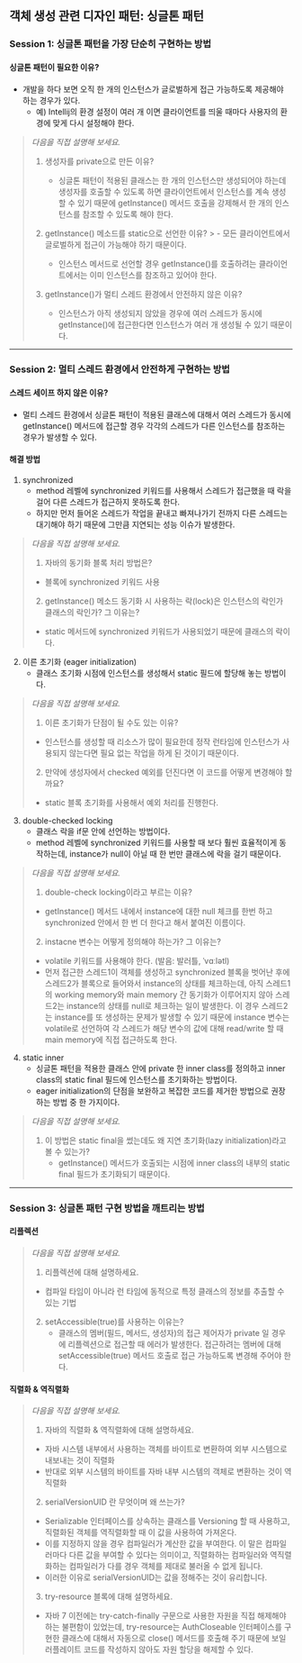 ## 객체 생성 관련 디자인 패턴: 싱글톤 패턴

### Session 1: 싱글톤 패턴을 가장 단순히 구현하는 방법

#### 싱글톤 패턴이 필요한 이유?

- 개발을 하다 보면 오직 한 개의 인스턴스가 글로벌하게 접근 가능하도록 제공해야 하는 경우가 있다.
   - 예) Intellij의 환경 설정이 여러 개 이면 클라이언트를 띄울 때마다 사용자의 환경에 맞게 다시 설정해야 한다.

>*다음을 직접 설명해 보세요.*
>1. 생성자를 private으로 만든 이유?
>    - 싱글톤 패턴이 적용된 클래스는 한 개의 인스턴스만 생성되어야 하는데 생성자를 호출할 수 있도록 하면 클라이언트에서 인스턴스를 계속 생성할 수 있기 때문에 getInstance() 메서드 호출을 강제해서 한 개의 인스턴스를 참조할 수 있도록 해야 한다.
>
>
>2. getInstance() 메소드를 static으로 선언한 이유?
    >    - 모든 클라이언트에서 글로벌하게 접근이 가능해야 하기 때문이다.
>    - 인스턴스 메서드로 선언할 경우 getInstance()를 호출하려는 클라이언트에서는 이미 인스턴스를 참조하고 있어야 한다.
>
>
>3. getInstance()가 멀티 스레드 환경에서 안전하지 않은 이유?
>    - 인스턴스가 아직 생성되지 않았을 경우에 여러 스레드가 동시에 getInstance()에 접근한다면 인스턴스가 여러 개 생성될 수 있기 때문이다.

---

### Session 2: 멀티 스레드 환경에서 안전하게 구현하는 방법 

#### 스레드 세이프 하지 않은 이유?

- 멀티 스레드 환경에서 싱글톤 패턴이 적용된 클래스에 대해서 여러 스레드가 동시에 getInstance() 메서드에 접근할 경우 각각의 스레드가 다른 인스턴스를 참조하는 경우가 발생할 수 있다.

#### 해결 방법

1. synchronized
   - method 레벨에 synchronized 키워드를 사용해서 스레드가 접근했을 때 락을 걸어 다른 스레드가 접근하지 못하도록 한다.
   - 하지만 먼저 들어온 스레드가 작업을 끝내고 빠져나가기 전까지 다른 스레드는 대기해야 하기 때문에 그만큼 지연되는 성능 이슈가 발생한다.

>*다음을 직접 설명해 보세요.*
>1. 자바의 동기화 블록 처리 방법은?
>   - 블록에 synchronized 키워드 사용
>2. getInstance() 메소드 동기화 시 사용하는 락(lock)은 인스턴스의 락인가 클래스의 락인가? 그 이유는?
>   - static 메서드에 synchronized 키워드가 사용되었기 때문에 클래스의 락이다.

2. 이른 초기화 (eager initialization)
   - 클래스 초기화 시점에 인스턴스를 생성해서 static 필드에 할당해 놓는 방법이다.

>*다음을 직접 설명해 보세요.*
>1. 이른 초기화가 단점이 될 수도 있는 이유?
>   - 인스턴스를 생성할 때 리소스가 많이 필요한데 정작 런타임에 인스턴스가 사용되지 않는다면 필요 없는 작업을 하게 된 것이기 때문이다.
> 
> 
>2. 만약에 생성자에서 checked 예외를 던진다면 이 코드를 어떻게 변경해야 할까요?
>   - static 블록 초기화를 사용해서 예외 처리를 진행한다.

3. double-checked locking
   - 클래스 락을 if문 안에 선언하는 방법이다.
   - method 레벨에 synchronized 키워드를 사용할 때 보다 훨씬 효율적이게 동작하는데, instance가 null이 아닐 때 한 번만 클래스에 락을 걸기 때문이다.

>*다음을 직접 설명해 보세요.*
>1. double-check locking이라고 부르는 이유?
>   - getInstance() 메서드 내에서 instance에 대한 null 체크를 한번 하고 synchronized 안에서 한 번 더 한다고 해서 붙여진 이름이다.
> 
> 
>2. instacne 변수는 어떻게 정의해야 하는가? 그 이유는?
>   - volatile 키워드를 사용해야 한다. (발음: 발러틀, ˈvɑːlətl)
>   - 먼저 접근한 스레드1이 객체를 생성하고 synchronized 블록을 벗어난 후에 스레드2가 블록으로 들어와서 instance의 상태를 체크하는데, 아직 스레드1의 working memory와 main memory 간 동기화가 이루어지지 않아 스레드2는 instance의 상태를 null로 체크하는 일이 발생한다. 이 경우 스레드2는 instance를 또 생성하는 문제가 발생할 수 있기 때문에 instance 변수는 volatile로 선언하여 각 스레드가 해당 변수의 값에 대해 read/write 할 때 main memory에 직접 접근하도록 한다.

4. static inner
   - 싱글톤 패턴을 적용한 클래스 안에 private 한 inner class를 정의하고 inner class의 static final 필드에 인스턴스를 초기화하는 방법이다.
   - eager initialization의 단점을 보완하고 복잡한 코드를 제거한 방법으로 권장하는 방법 중 한 가지이다.

>*다음을 직접 설명해 보세요.*
>1. 이 방법은 static final을 썼는데도 왜 지연 초기화(lazy initialization)라고 볼 수 있는가?
>    - getInstance() 메서드가 호출되는 시점에 inner class의 내부의 static final 필드가 초기화되기 때문이다.

---

### Session 3: 싱글톤 패턴 구현 방법을 깨트리는 방법

#### 리플렉션

>*다음을 직접 설명해 보세요.*
>1. 리플렉션에 대해 설명하세요.
>   - 컴파일 타임이 아니라 런 타임에 동적으로 특정 클래스의 정보를 추출할 수 있는 기법
> 
> 
>2. setAccessible(true)를 사용하는 이유는?
>    - 클래스의 멤버(필드, 메서드, 생성자)의 접근 제어자가 private 일 경우에 리플렉션으로 접근할 때 에러가 발생한다. 접근하려는 멤버에 대해 setAccessible(true) 메서드 호출로 접근 가능하도록 변경해 주어야 한다.

#### 직렬화 & 역직렬화

>*다음을 직접 설명해 보세요.*
>1. 자바의 직렬화 & 역직렬화에 대해 설명하세요.
>   - 자바 시스템 내부에서 사용하는 객체를 바이트로 변환하여 외부 시스템으로 내보내는 것이 직렬화
>   - 반대로 외부 시스템의 바이트를 자바 내부 시스템의 객체로 변환하는 것이 역직렬화
> 
> 
>2. serialVersionUID 란 무엇이며 왜 쓰는가?
>   - Serializable 인터페이스를 상속하는 클래스를 Versioning 할 때 사용하고, 직렬화된 객체를 역직렬화할 때 이 값을 사용하여 가져온다.
>   - 이를 지정하지 않을 경우 컴파일러가 계산한 값을 부여한다. 이 말은 컴파일러마다 다른 값을 부여할 수 있다는 의미이고, 직렬화하는 컴파일러와 역직렬화하는 컴파일러가 다를 경우 객체를 제대로 불러올 수 없게 됩니다.
>   - 이러한 이유로 serialVersionUID는 값을 정해주는 것이 유리합니다.
> 
> 
>3. try-resource 블록에 대해 설명하세요.
>   - 자바 7 이전에는 try-catch-finally 구문으로 사용한 자원을 직접 해제해야 하는 불편함이 있었는데, try-resource는 AuthCloseable 인터페이스를 구현한 클래스에 대해서 자동으로 close() 메서드를 호출해 주기 때문에 보일러플레이트 코드를 작성하지 않아도 자원 할당을 해제할 수 있다.